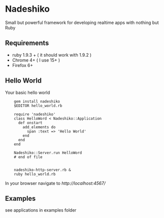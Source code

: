 Nadeshiko
=========

  Small but powerful framework for developing realtime apps with nothing but Ruby

Requirements
-------------

 * ruby 1.9.3 + ( it should work with 1.9.2 )
 * Chrome 4+ ( I use 15+ )
 * Firefox 6+


Hello World
-------------

Your basic hello world

        gem install nadeshiko
        $EDITOR hello_world.rb

        require 'nadeshiko'
        class HelloWord < Nadeshiko::Application
          def onstart
            add_elements do
              span :text => 'Hello World'
            end
          end
        end
        
        Nadeshiko::Server.run HelloWord
        # end of file
        
        
        nadeshiko-http-server.rb &
        ruby hello_world.rb

In your browser
navigate to *http://localhost:4567/*


Examples
----------------
see applications in examples folder
